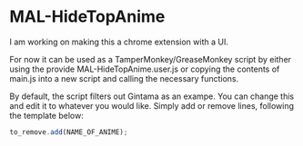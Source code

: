 # MAL-HideTopAnime

I am working on making this a chrome extension with a UI.

For now it can be used as a TamperMonkey/GreaseMonkey script by either using the provide MAL-HideTopAnime.user.js or copying the contents of main.js into a new script and calling the necessary functions.

By default, the script filters out Gintama as an exampe. You can change this and edit it to whatever you would like. Simply add or remove lines, following the template below:

```javascript
to_remove.add(NAME_OF_ANIME);
```
